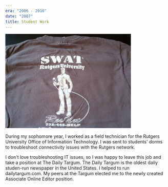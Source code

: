 ```yaml
---
era: "2006 - 2010"
date: "2007"
title: Student Work
---
```


![Rutgers SWAT t-shirt](./rutgers-swat.jpg)

During my sophomore year, I worked as a field technician for the Rutgers
University Office of Information Technology. I was sent to students' dorms to
troubleshoot connectivity issues with the Rutgers network.

I don't love troubleshooting IT issues, so I was happy to leave this job and
take a position at The Daily Targum. The Daily Targum is the oldest daily
studen-run newspaper in the United States. I helped to run dailytargum.com. My
peers at the Targum elected me to the newly created Associate Online Editor
position.
